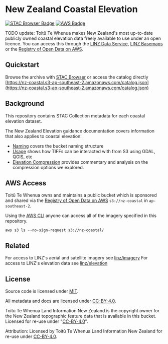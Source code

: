 # New Zealand Coastal Elevation

[![STAC Browser Badge](https://img.shields.io/badge/Open_in_STAC_Browser-%2309B3AD?style=flat&label=New%20Zealand%20Elevation&labelColor=%23144E63)](https://radiantearth.github.io/stac-browser/#/external/nz-coastal.s3-ap-southeast-2.amazonaws.com/catalog.json?.language=en)
[![AWS Badge](https://img.shields.io/badge/Open_in_Registry_of_Open_Data_on_AWS-%23FF9900.svg?logo=amazon-web-services&logoColor=white&labelColor=%23232F3E)](https://registry.opendata.aws/nz-coastal/)

TODO update: Toitū Te Whenua makes New Zealand's most up-to-date publicly owned coastal elevation data freely available to use under an open licence. You can access this through the [LINZ Data Service](https://data.linz.govt.nz/data/category/elevation/), [LINZ Basemaps](https://basemaps.linz.govt.nz/@-41.8899962,174.0492437,z5?i=elevation) or the [Registry of Open Data on AWS](https://registry.opendata.aws/nz-coastal/).

## Quickstart

Browse the archive with [STAC Browser](https://radiantearth.github.io/stac-browser/#/external/nz-coastal.s3-ap-southeast-2.amazonaws.com/catalog.json?.language=en) or access the catalog directly [https://nz-coastal.s3-ap-southeast-2.amazonaws.com/catalog.json](https://nz-coastal.s3-ap-southeast-2.amazonaws.com/catalog.json)

## Background

This repository contains STAC Collection metadata for each coastal elevation dataset.

The New Zealand Elevation guidance documentation covers information that also applies to coastal elevation:

- [Naming](https://github.com/linz/elevation/blob/master/docs/naming.md) covers the bucket naming structure
- [Usage](https://github.com/linz/elevation/blob/master/docs/usage.md) shows how TIFFs can be interacted with from S3 using GDAL, QGIS, etc
- [Elevation Compression](https://github.com/linz/elevation/blob/master/docs/tiff-compression/README.md) provides commentary and analysis on the compression options we explored.

## AWS Access

Toitū Te Whenua owns and maintains a public bucket which is sponsored and shared via the [Registry of Open Data on AWS](https://registry.opendata.aws/nz-coastal/) `s3://nz-coastal` in `ap-southeast-2`.

Using the [AWS CLI](https://aws.amazon.com/cli/) anyone can access all of the imagery specified in this repository.

```
aws s3 ls --no-sign-request s3://nz-coastal/
```

## Related

For access to LINZ's aerial and satellite imagery see [linz/imagery](https://github.com/linz/imagery)
For access to LINZ's elevation data see [linz/elevation](https://github.com/linz/elevation)


## License

Source code is licensed under [MIT](LICENSE).

All metadata and docs are licensed under [CC-BY-4.0](https://creativecommons.org/licenses/by/4.0/).

Toitū Te Whenua Land Information New Zealand is the copyright owner for the New Zealand topographic feature data that is available in this bucket. Licensed for re-use under "[CC-BY-4.0](https://creativecommons.org/licenses/by/4.0/)".

Attribution: Licensed by Toitū Te Whenua Land Information New Zealand for re-use under [CC-BY-4.0](https://creativecommons.org/licenses/by/4.0/).
